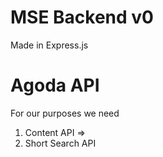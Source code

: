 # MSE Backend v0

Made in Express.js

# Agoda API

For our purposes we need

1. Content API =>
2. Short Search API
